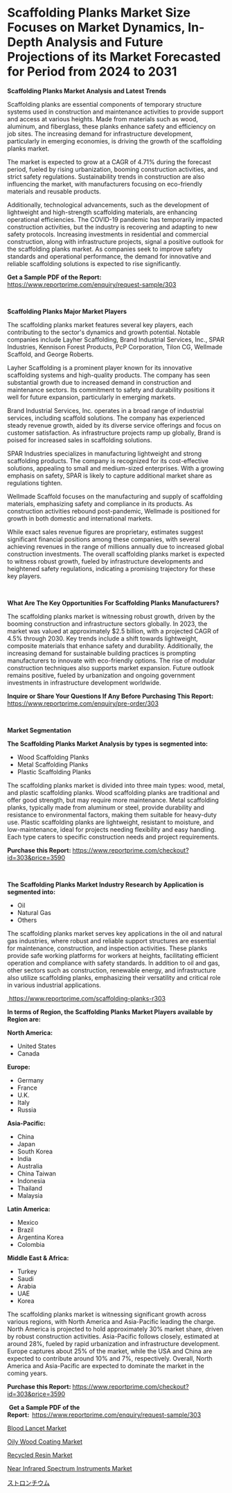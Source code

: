 <p><h1>Scaffolding Planks Market Size Focuses on Market Dynamics, In-Depth Analysis and Future Projections of its Market Forecasted for Period from 2024 to 2031</h1></p><p><strong>Scaffolding Planks Market Analysis and Latest Trends</strong></p>
<p><p>Scaffolding planks are essential components of temporary structure systems used in construction and maintenance activities to provide support and access at various heights. Made from materials such as wood, aluminum, and fiberglass, these planks enhance safety and efficiency on job sites. The increasing demand for infrastructure development, particularly in emerging economies, is driving the growth of the scaffolding planks market. </p><p>The market is expected to grow at a CAGR of 4.71% during the forecast period, fueled by rising urbanization, booming construction activities, and strict safety regulations. Sustainability trends in construction are also influencing the market, with manufacturers focusing on eco-friendly materials and reusable products. </p><p>Additionally, technological advancements, such as the development of lightweight and high-strength scaffolding materials, are enhancing operational efficiencies. The COVID-19 pandemic has temporarily impacted construction activities, but the industry is recovering and adapting to new safety protocols. Increasing investments in residential and commercial construction, along with infrastructure projects, signal a positive outlook for the scaffolding planks market. As companies seek to improve safety standards and operational performance, the demand for innovative and reliable scaffolding solutions is expected to rise significantly.</p></p>
<p><strong>Get a Sample PDF of the Report:&nbsp;</strong> <a href="https://www.reportprime.com/enquiry/request-sample/303">https://www.reportprime.com/enquiry/request-sample/303</a></p>
<p>&nbsp;</p>
<p><strong>Scaffolding Planks Major Market Players</strong></p>
<p><p>The scaffolding planks market features several key players, each contributing to the sector's dynamics and growth potential. Notable companies include Layher Scaffolding, Brand Industrial Services, Inc., SPAR Industries, Kennison Forest Products, PcP Corporation, Tilon CG, Wellmade Scaffold, and George Roberts. </p><p>Layher Scaffolding is a prominent player known for its innovative scaffolding systems and high-quality products. The company has seen substantial growth due to increased demand in construction and maintenance sectors. Its commitment to safety and durability positions it well for future expansion, particularly in emerging markets.</p><p>Brand Industrial Services, Inc. operates in a broad range of industrial services, including scaffold solutions. The company has experienced steady revenue growth, aided by its diverse service offerings and focus on customer satisfaction. As infrastructure projects ramp up globally, Brand is poised for increased sales in scaffolding solutions.</p><p>SPAR Industries specializes in manufacturing lightweight and strong scaffolding products. The company is recognized for its cost-effective solutions, appealing to small and medium-sized enterprises. With a growing emphasis on safety, SPAR is likely to capture additional market share as regulations tighten.</p><p>Wellmade Scaffold focuses on the manufacturing and supply of scaffolding materials, emphasizing safety and compliance in its products. As construction activities rebound post-pandemic, Wellmade is positioned for growth in both domestic and international markets.</p><p>While exact sales revenue figures are proprietary, estimates suggest significant financial positions among these companies, with several achieving revenues in the range of millions annually due to increased global construction investments. The overall scaffolding planks market is expected to witness robust growth, fueled by infrastructure developments and heightened safety regulations, indicating a promising trajectory for these key players.</p></p>
<p>&nbsp;</p>
<p><strong>What Are The Key Opportunities For Scaffolding Planks Manufacturers?</strong></p>
<p><p>The scaffolding planks market is witnessing robust growth, driven by the booming construction and infrastructure sectors globally. In 2023, the market was valued at approximately $2.5 billion, with a projected CAGR of 4.5% through 2030. Key trends include a shift towards lightweight, composite materials that enhance safety and durability. Additionally, the increasing demand for sustainable building practices is prompting manufacturers to innovate with eco-friendly options. The rise of modular construction techniques also supports market expansion. Future outlook remains positive, fueled by urbanization and ongoing government investments in infrastructure development worldwide.</p></p>
<p><strong>Inquire or Share Your Questions If Any Before Purchasing This Report:</strong> <a href="https://www.reportprime.com/enquiry/pre-order/303">https://www.reportprime.com/enquiry/pre-order/303</a></p>
<p>&nbsp;</p>
<p><strong>Market Segmentation</strong></p>
<p><strong>The Scaffolding Planks Market Analysis by types is segmented into:</strong></p>
<p><ul><li>Wood Scaffolding Planks</li><li>Metal Scaffolding Planks</li><li>Plastic Scaffolding Planks</li></ul></p>
<p><p>The scaffolding planks market is divided into three main types: wood, metal, and plastic scaffolding planks. Wood scaffolding planks are traditional and offer good strength, but may require more maintenance. Metal scaffolding planks, typically made from aluminum or steel, provide durability and resistance to environmental factors, making them suitable for heavy-duty use. Plastic scaffolding planks are lightweight, resistant to moisture, and low-maintenance, ideal for projects needing flexibility and easy handling. Each type caters to specific construction needs and project requirements.</p></p>
<p><strong>Purchase this Report:&nbsp;</strong><a href="https://www.reportprime.com/checkout?id=303&price=3590">https://www.reportprime.com/checkout?id=303&price=3590</a></p>
<p>&nbsp;</p>
<p><strong>The Scaffolding Planks Market Industry Research by Application is segmented into:</strong></p>
<p><ul><li>Oil</li><li>Natural Gas</li><li>Others</li></ul></p>
<p><p>The scaffolding planks market serves key applications in the oil and natural gas industries, where robust and reliable support structures are essential for maintenance, construction, and inspection activities. These planks provide safe working platforms for workers at heights, facilitating efficient operation and compliance with safety standards. In addition to oil and gas, other sectors such as construction, renewable energy, and infrastructure also utilize scaffolding planks, emphasizing their versatility and critical role in various industrial applications.</p></p>
<p><a href="https://www.reportprime.com/scaffolding-planks-r303">&nbsp;https://www.reportprime.com/scaffolding-planks-r303</a></p>
<p><strong>In terms of Region, the Scaffolding Planks Market Players available by Region are:</strong></p>
<p>
    <p> <strong> North America: </strong>
        <ul>
            <li>United States</li>
            <li>Canada</li>
        </ul>
        </p> 
    <p> <strong> Europe: </strong>
        <ul>
            <li>Germany</li>
            <li>France</li>
            <li>U.K.</li>
            <li>Italy</li>
            <li>Russia</li>
        </ul>
        </p> 
    <p> <strong> Asia-Pacific: </strong>
        <ul>
            <li>China</li>
            <li>Japan</li>
            <li>South Korea</li>
            <li>India</li>
            <li>Australia</li>
            <li>China Taiwan</li>
            <li>Indonesia</li>
            <li>Thailand</li>
            <li>Malaysia</li>
        </ul>
        </p> 
    <p> <strong> Latin America: </strong>
        <ul>
            <li>Mexico</li>
            <li>Brazil</li>
            <li>Argentina Korea</li>
            <li>Colombia</li>
        </ul>
        </p> 
    <p> <strong> Middle East & Africa: </strong>
        <ul>
            <li>Turkey</li>
            <li>Saudi</li>
            <li>Arabia</li>
            <li>UAE</li>
            <li>Korea</li>
        </ul>
    </p>
    </p>
<p><p>The scaffolding planks market is witnessing significant growth across various regions, with North America and Asia-Pacific leading the charge. North America is projected to hold approximately 30% market share, driven by robust construction activities. Asia-Pacific follows closely, estimated at around 28%, fueled by rapid urbanization and infrastructure development. Europe captures about 25% of the market, while the USA and China are expected to contribute around 10% and 7%, respectively. Overall, North America and Asia-Pacific are expected to dominate the market in the coming years.</p></p>
<p><strong>Purchase this Report: </strong><a href="https://www.reportprime.com/checkout?id=303&price=3590">https://www.reportprime.com/checkout?id=303&price=3590</a></p>
<p>&nbsp;<strong>Get a Sample PDF of the Report:&nbsp;&nbsp;</strong><a href="https://www.reportprime.com/enquiry/request-sample/303">https://www.reportprime.com/enquiry/request-sample/303</a></p>
<p><strong></strong></p>
<p><p><a href="https://medium.com/@hassen.nww/blood-lancet-market-size-growth-trends-statistics-forecasts-2024-2031-dd741966f344">Blood Lancet Market</a></p><p><a href="https://www.linkedin.com/pulse/oily-wood-coating-market-global-regional-analysis-focus-region-m3eqe?trackingId=LTshd7%2F1Q8esDsnMGlRhfw%3D%3D">Oily Wood Coating Market</a></p><p><a href="https://issuu.com/reportprime-2/docs/recycled-resin-market-size-2030.ppt_358f4065d593b4">Recycled Resin Market</a></p><p><a href="https://www.linkedin.com/pulse/charting-future-comprehensive-analysis-global-near-infrared-mzhse?trackingId=wLmYDG8kQyOluTM%2F2RFlTw%3D%3D">Near Infrared Spectrum Instruments Market</a></p><p><a href="https://medium.com/@lillianamurazik2023/%E3%82%B9%E3%83%88%E3%83%AD%E3%83%B3%E3%83%81%E3%82%A6%E3%83%A0%E5%B8%82%E5%A0%B4%E8%A6%8F%E6%A8%A1-%E6%88%90%E9%95%B7%E5%8B%95%E5%90%91-%E7%B5%B1%E8%A8%88-%E4%BA%88%E6%B8%AC-2024%E5%B9%B4-2031%E5%B9%B4-a38911db0039">ストロンチウム</a></p></p>